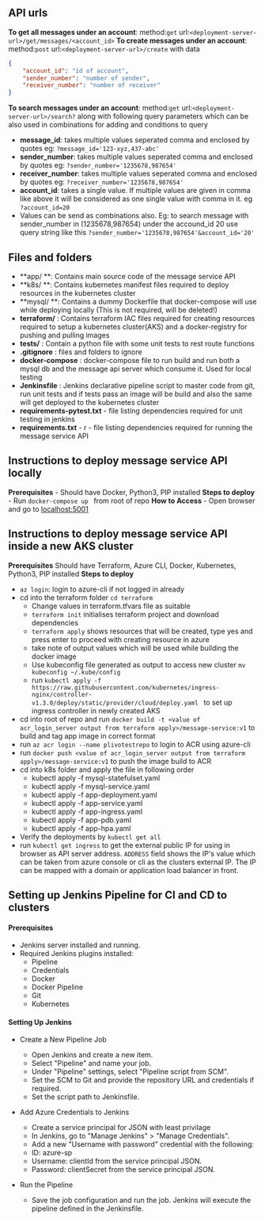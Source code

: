 ## API urls

**To get all messages under an account**: method:`get` url:`<deployment-server-url>/get/messages/<account_id>`
**To create messages under an account**:  method:`post` url:`<deployment-server-url>/create` with data 
```json
{
	"account_id": "id of account",
	"sender_number": "number of sender",
	"receiver_number": "number of receiver"
}
```
**To search messages under an account**:  method:`get` url:`<deployment-server-url>/search?` along with following query parameters which can be also used in combinations for adding and conditions to query 
- **message_id**: takes multiple values seperated comma and enclosed by quotes eg:  `?message_id='123-xyz,437-abc'`
- **sender_number**: takes multiple values seperated comma and enclosed by quotes eg:  `?sender_number='1235678,987654'`
- **receiver_number**: takes multiple values seperated comma and enclosed by quotes eg:  `?receiver_number='1235678,987654'`
- **account_id**:  takes a single value. If multiple values are given in comma like above it will be considered as one single value with comma in it. eg `?account_id=20`
- Values can be send as combinations also. Eg: to search message with sender_number in (1235678,987654) under the accound_id 20 use query string like this  `?sender_number='1235678,987654'&account_id='20'`

## Files and folders

-  **app/ **: Contains main source code of the message service API
-  **k8s/ **: Contains kubernetes manifest files required to deploy resources in the kubernetes cluster
- **mysql/ **: Contains a dummy Dockerfile that docker-compose will use while deploying locally (This is not required, will be deleted!)
- **terraform/** : Contains terraform IAC files required for creating resources required to setup a kubernetes cluster(AKS) and a docker-registry for pushing and pulling images
- **tests/** : Contain a python file with some unit tests to rest route functions 
- **.gitignore** : files and folders to ignore
- **docker-compose** : docker-compose file to run build and run both a mysql db and the message api server which consume it. Used for local testing
- **Jenkinsfile** : Jenkins declarative pipeline script to master code from git, run unit tests and if tests pass an image will be build and also the same will get deployed to the kubernetes cluster
- **requirements-pytest.txt** - file listing dependencies required for unit testing in jenkins
- **requirements.txt** - r - file listing dependencies required for running the message service API

## Instructions to deploy message service API locally 

**Prerequisites** - Should have Docker, Python3, PIP installed 
**Steps to deploy** -  Run `docker-compose up ` from root of repo
**How to Access** -  Open browser and go to [localhost:5001](localhost:5001 "localhost:5001")

## Instructions to deploy message service API inside a new AKS cluster

**Prerequisites**  Should have Terraform, Azure CLI, Docker, Kubernetes, Python3, PIP installed
**Steps to deploy** 
- `az login`: login to azure-cli if not logged in already
- cd into the terraform folder `cd terraform`
	 - Change values in terraform.tfvars file as suitable
	 - `terraform init` initialises terraform project and download dependencies
	 - `terraform apply` shows resources that will be created, type yes and press enter to proceed with creating resource in azure
	 - take note of output values which will be used while building the docker image
	 - Use kubeconfig file generated as output to access new cluster `mv kubeconfig ~/.kube/config `
	 - run `kubectl apply -f https://raw.githubusercontent.com/kubernetes/ingress-nginx/controller-v1.3.0/deploy/static/provider/cloud/deploy.yaml ` to set up ingress controller in newly created AKS
- cd into root of repo and run `docker build -t <value of acr_login_server output from terraform apply>/message-service:v1` to build and tag app image in correct format
- run `az acr login --name plivotestrepo` to login to ACR using azure-cli 
- run `docker push <value of acr_login_server output from terraform apply>/message-service:v1` to push the image build to ACR
- cd into k8s folder and apply the file in following order
	- kubectl apply -f mysql-statefulset.yaml 
	- kubectl apply -f mysql-service.yaml 
	- kubectl apply -f app-deployment.yaml 
	- kubectl apply -f app-service.yaml 
	- kubectl apply -f app-ingress.yaml 
	- kubectl apply -f app-pdb.yaml 
	- kubectl apply -f app-hpa.yaml 
- Verify the deployments by `kubectl get all`
- run `kubectl get ingress` to get the external public IP for using in browser as API server address.  `ADDRESS` field shows the IP's value which can be taken from azure console or cli as the clusters external IP. The IP can be mapped with a domain or application load balancer in front.

## Setting up Jenkins Pipeline for CI and CD to clusters 

#### Prerequisites
- Jenkins server installed and running.
- Required Jenkins plugins installed:
	- Pipeline
	- Credentials
	- Docker
	- Docker Pipeline
	- Git
	- Kubernetes

#### Setting Up Jenkins
- Create a New Pipeline Job

	- Open Jenkins and create a new item.
	- Select "Pipeline" and name your job.
	- Under "Pipeline" settings, select "Pipeline script from SCM".
	- Set the SCM to Git and provide the repository URL and credentials if required.
	- Set the script path to Jenkinsfile.

- Add Azure Credentials to Jenkins
	- Create a service principal for JSON with least privilage 
	- In Jenkins, go to "Manage Jenkins" > "Manage Credentials".
	- Add a new "Username with password" credential with the following:
	- ID: azure-sp
	- Username: clientId from the service principal JSON.
	- Password: clientSecret from the service principal JSON.

- Run the Pipeline

	- Save the job configuration and run the job. Jenkins will execute the pipeline defined in the Jenkinsfile.





